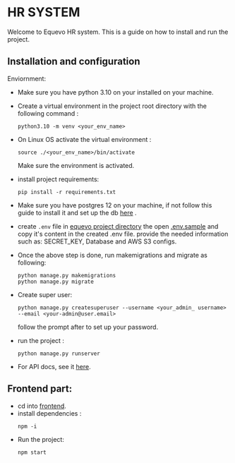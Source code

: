 # HR SYSTEM
Welcome to Equevo HR system. This is a guide on how to install and run the project.

## Installation and configuration

Enviornment:
- Make sure you have python 3.10 on your installed on your machine.
  
- Create a virtual environment in the project root directory with the following command :
  ```shell 
  python3.10 -m venv <your_env_name>
  ```

- On Linux OS activate the virtual environment :
  ```shell 
  source ./<your_env_name>/bin/activate
  ``` 
    Make sure the environment is activated.
  
- install project requirements:
  ```shell
  pip install -r requirements.txt
  ```
  
- Make sure you have postgres 12 on your machine, if not follow this guide to install it and set up the db [here](https://www.digitalocean.com/community/tutorials/how-to-install-and-use-postgresql-on-ubuntu-20-04) .

- create `.env` file in [equevo project directory](equevo) the open  [.env.sample](equevo/.env.sample) and copy it's content in the created .env file. provide the needed information such as: SECRET_KEY, Database and AWS S3 configs.

- Once the above step is done, run makemigrations and migrate as following:
    ```shell
    python manage.py makemigrations
    python manage.py migrate
    ```

- Create super user:
  ```shell
  python manage.py createsuperuser --username <your_admin_ username> --email <your-admin@user.email>
  ```
  follow the prompt after to set up your password.

- run the project :
    ```shell
    python manage.py runserver
    ```
- For API docs, see it [here](docs/API-DOCS.md).

## Frontend part:
- cd into [frontend](./frontend).
- install dependencies : 
    ```shell
    npm -i
    ```
- Run the project:
    ```shell
    npm start
    ```